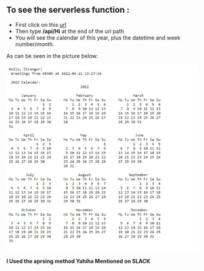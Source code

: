 ## To see the serverless function :
- First click on this [url](https://serverless-functions-sandy.vercel.app/)
- Then type **/api/Hi** at the end of the url path
- You will see the calendar of this year, plus the datetime and week number/month.


As can be seen in the picture below: 

![calendar](Calendar.jpg)

**I Used the aprsing method Yahiha Mentioned on SLACK**